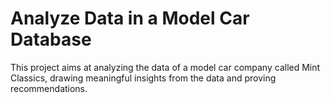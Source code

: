 # Analyze Data in a Model Car Database 
This project aims at analyzing the data of a model car company called Mint Classics, drawing meaningful insights from the data and proving recommendations.
